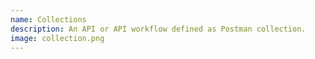 ```yaml
---
name: Collections
description: An API or API workflow defined as Postman collection.
image: collection.png
---
```

